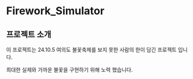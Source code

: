 # Firework_Simulator

## 프로젝트 소개

이 프로젝트는 24.10.5 여의도 불꽃축제를 보지 못한 사람의 한이 담긴 프로젝트 입니다.

최대한 실제와 가까운 불꽃을 구현하기 위해 노력 했습니다.